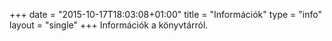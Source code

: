 +++
date = "2015-10-17T18:03:08+01:00"
title = "Információk"
type = "info"
layout = "single"
+++
Információk a könyvtárról.